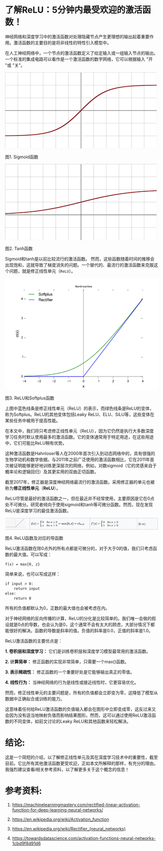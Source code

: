 # 了解ReLU：5分钟内最受欢迎的激活函数！

神经网络和深度学习中的激活函数对处理隐藏节点产生更理想的输出起着重要作用。激活函数的主要目的是将非线性的特性引入模型中。

在人工神经网络中，一个节点的激活函数定义了给定输入或一组输入节点的输出。一个标准的集成电路可以看作是一个激活函数的数字网络，它可以根据输入 "开 "或 "关"。


![](../img/1__Sigmoid函数.png)

图1. Sigmoid函数


![](../img/2__Tanh函数.png)

图2. Tanh函数

Sigmoid和tanh是以前比较流行的激活函数。 然而，这些函数随着时间的推移会出现饱和，这就导致了梯度消失的问题。一个替代的、最流行的激活函数来克服这个问题，就是修正线性单元（`ReLU`）。


![](../img/3__ReLU和Softplus函数.png)

图3. ReLU和Softplus函数

上图中蓝色线条是修正线性单元（ReLU）的表示，而绿色线条是ReLU的变体，称为Softplus。ReLU的其他变体包括Leaky ReLU、ELU、SiLU等，这些变体在某些任务中被用于提高性能。

在本文中，我们将只考虑修正线性单元（ReLU），因为它仍然是执行大多数深度学习任务时默认使用最多的激活函数。它的变体通常用于特定用途，在这些用途中，它们可能比ReLU稍有优势。

这种激活函数是Hahnloser等人在2000年首次引入到动态网络中的，具有很强的生物学动机和数学依据。与2011年之前广泛使用的激活函数相比，它在2011年首次被证明能够更好地训练更深层次的网络，例如，对数sigmoid（它的灵感来自于概率论和逻辑回归）及其更实用的双曲正切函数。

截至2017年，修正器是深度神经网络最流行的激活函数。采用修正器的单元也被称为**修正线性单元**（**ReLU**）。

ReLU尽管是最好的激活函数之一，但在最近并不经常使用，主要原因是它在0点处不可微分。研究者倾向于使用sigmoid和tanh等可微分函数。然而，现在发现ReLU是深度学习的最佳激活函数。


![](../img/4__ReLU函数及对应的导函数.png)

图4. ReLU函数及对应的导函数

ReLU激活函数在除0点外的所有点都是可微分的，对于大于0的值，我们只考虑函数的最大值。可以写成：

```pseudocode
f(x) = max{0, z}
```

简单来说，也可以写成这样：

```pseudocode
if input > 0:
    return input
else:
    return 0
```

所有的负值都默认为0，正数的最大值也会被考虑在内。

对于神经网络的反向传播的计算，ReLU的分化是比较简单的。我们唯一会做的假设就是0点的导数，也会认为是0，这个通常不会有太大的顾虑，大部分情况下都能很好的解决。函数的导数是斜率的值。负值的斜率是0.0，正值的斜率是1.0。

ReLU激活函数的主要优点是：

**1. 卷积层和深度学习：** 它们是训练卷积层和深度学习模型最常用的激活函数。

**2. 计算简单：** 修正函数的实现非常简单，只需要一个max()函数。

**3. 表示稀疏性：** 修正函数的一个重要好处是它能够输出真正的零值。

**4. 线性行为：** 当神经网络的行为是线性或接近线性时，它更容易优化。

然而，修正线性单元的主要问题是，所有的负值都会立即变为零，这降低了模型从数据中正确拟合或训练的能力。

这意味着任何给ReLU激活函数的负值输入都会在图形中立即变成零，这反过来又会因为没有适当地映射负值而影响结果图形。然而，这可以通过使用ReLU激活函数的不同变体，如前文讨论的Leaky ReLU和其他函数来轻松解决。



# 结论:

这是一个简短的介绍，以了解修正线性单元及其在深度学习技术中的重要性，截至目前。它比所有其他激活函数更受欢迎，正如本文所解释的那样，有充分的理由。我强烈建议查看i相关参考资料，以了解更多关于这个概念的信息！



# 参考资料:

1. https://machinelearningmastery.com/rectified-linear-activation-function-for-deep-learning-neural-networks/

2. https://en.wikipedia.org/wiki/Activation_function

3. https://en.wikipedia.org/wiki/Rectifier_(neural_networks)

4. https://towardsdatascience.com/activation-functions-neural-networks-1cbd9f8d91d6
